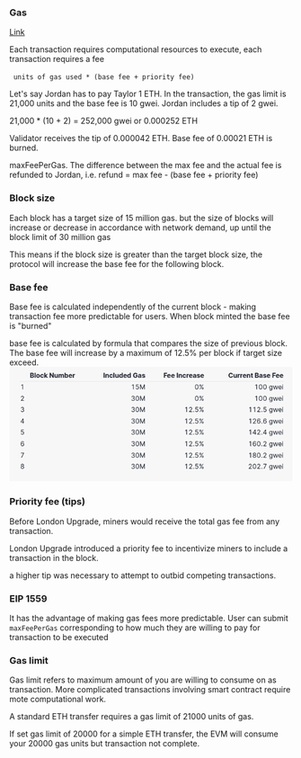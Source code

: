 ### Gas
[Link](https://ethereum.org/vi/developers/docs/gas/)

Each transaction requires computational resources to execute, each transaction requires a fee

` units of gas used * (base fee + priority fee)`

Let's say Jordan has to pay Taylor 1 ETH. In the transaction, the gas limit is 21,000 units and the base fee is 10 gwei. Jordan includes a tip of 2 gwei.

21,000 * (10 + 2) = 252,000 gwei or 0.000252 ETH

Validator receives the tip of 0.000042 ETH. Base fee of 0.00021 ETH is burned.

maxFeePerGas. The difference between the max fee and the actual fee is refunded to Jordan, i.e. refund = max fee - (base fee + priority fee)

### Block size
Each block has a target size of 15 million gas. but the size of blocks will increase or decrease in accordance with network demand, up until the block limit of 30 million gas

This means if the block size is greater than the target block size, the protocol will increase the base fee for the following block.

### Base fee
Base fee is calculated independently of the current block - making transaction fee more predictable for users.
When block minted the base fee is "burned"

base fee is calculated by formula that compares the size of previous block. The base fee will increase by a maximum of 12.5% per block if target size exceed.
![img.png](img.png)

### Priority fee (tips)
Before London Upgrade, miners would receive the total gas fee from any transaction.

London Upgrade introduced a priority fee to incentivize miners to include a transaction in the block.

a higher tip was necessary to attempt to outbid competing transactions.

### EIP 1559
It has the advantage of making gas fees more predictable. User can submit `maxFeePerGas` corresponding to how much they are willing to pay for transaction to be executed


### Gas limit
Gas limit refers to maximum amount of you are willing to consume on as transaction. More complicated transactions involving smart contract require mote computational work.

A standard ETH transfer requires a gas limit of 21000 units of gas.

If set gas limit of 20000 for a simple ETH transfer, the EVM will consume your 20000 gas units but transaction not complete.
